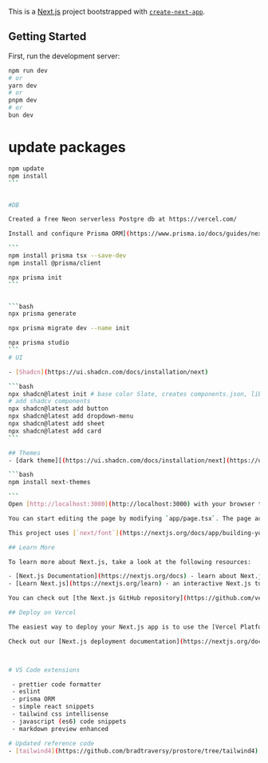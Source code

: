 This is a [Next.js](https://nextjs.org) project bootstrapped with [`create-next-app`](https://nextjs.org/docs/app/api-reference/cli/create-next-app).

## Getting Started

First, run the development server:

```bash
npm run dev
# or
yarn dev
# or
pnpm dev
# or
bun dev
```

# update packages

````bash
npm update
npm install
```


#DB

Created a free Neon serverless Postgre db at https://vercel.com/

Install and confiqure Prisma ORM](https://www.prisma.io/docs/guides/nextjs#2-install-and-configure-prisma)

```
npm install prisma tsx --save-dev
npm install @prisma/client

npx prisma init
```


```bash
npx prisma generate

npx prisma migrate dev --name init

npx prisma studio
```
# UI

- [Shadcn](https://ui.shadcn.com/docs/installation/next)

```bash
npx shadcn@latest init # base color Slate, creates components.json, lib\utils.ts
# add shadcv components
npx shadcn@latest add button
npx shadcn@latest add dropdown-menu
npx shadcn@latest add sheet
npx shadcn@latest add card
```

## Themes
- [dark theme][(https://ui.shadcn.com/docs/installation/next](https://ui.shadcn.com/docs/dark-mode/next))

```bash
npm install next-themes

```
Open [http://localhost:3000](http://localhost:3000) with your browser to see the result.

You can start editing the page by modifying `app/page.tsx`. The page auto-updates as you edit the file.

This project uses [`next/font`](https://nextjs.org/docs/app/building-your-application/optimizing/fonts) to automatically optimize and load [Geist](https://vercel.com/font), a new font family for Vercel.

## Learn More

To learn more about Next.js, take a look at the following resources:

- [Next.js Documentation](https://nextjs.org/docs) - learn about Next.js features and API.
- [Learn Next.js](https://nextjs.org/learn) - an interactive Next.js tutorial.

You can check out [the Next.js GitHub repository](https://github.com/vercel/next.js) - your feedback and contributions are welcome!

## Deploy on Vercel

The easiest way to deploy your Next.js app is to use the [Vercel Platform](https://vercel.com/new?utm_medium=default-template&filter=next.js&utm_source=create-next-app&utm_campaign=create-next-app-readme) from the creators of Next.js.

Check out our [Next.js deployment documentation](https://nextjs.org/docs/app/building-your-application/deploying) for more details.



# VS Code extensions

 - prettier code formatter
 - eslint
 - prisma ORM
 - simple react snippets
 - tailwind css intellisense
 - javascript (es6) code snippets
 - markdown preview enhanced

# Updated reference code
- [tailwind4](https://github.com/bradtraversy/prostore/tree/tailwind4)
````
